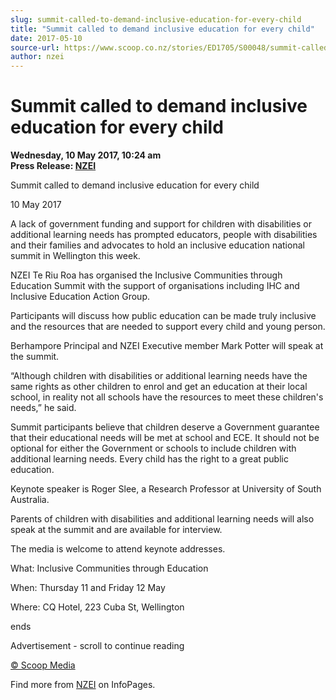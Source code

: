 ```yaml
---
slug: summit-called-to-demand-inclusive-education-for-every-child
title: "Summit called to demand inclusive education for every child"
date: 2017-05-10
source-url: https://www.scoop.co.nz/stories/ED1705/S00048/summit-called-to-demand-inclusive-education-for-every-child.htm
author: nzei
---
```

Summit called to demand inclusive education for every child
===========================================================

**Wednesday, 10 May 2017, 10:24 am**  
**Press Release: [NZEI](https://info.scoop.co.nz/NZEI)**

Summit called to demand inclusive education for every child

10 May 2017

A lack of government funding and support for children with disabilities or additional learning needs has prompted educators, people with disabilities and their families and advocates to hold an inclusive education national summit in Wellington this week.

NZEI Te Riu Roa has organised the Inclusive Communities through Education Summit with the support of organisations including IHC and Inclusive Education Action Group.

Participants will discuss how public education can be made truly inclusive and the resources that are needed to support every child and young person.

Berhampore Principal and NZEI Executive member Mark Potter will speak at the summit.

“Although children with disabilities or additional learning needs have the same rights as other children to enrol and get an education at their local school, in reality not all schools have the resources to meet these children's needs,” he said.

Summit participants believe that children deserve a Government guarantee that their educational needs will be met at school and ECE. It should not be optional for either the Government or schools to include children with additional learning needs. Every child has the right to a great public education.

Keynote speaker is Roger Slee, a Research Professor at University of South Australia.

Parents of children with disabilities and additional learning needs will also speak at the summit and are available for interview.

The media is welcome to attend keynote addresses.

What: Inclusive Communities through Education

When: Thursday 11 and Friday 12 May

Where: CQ Hotel, 223 Cuba St, Wellington

ends

  

Advertisement - scroll to continue reading





[© Scoop Media](http://www.scoop.co.nz/about/terms.html)

Find more from [NZEI](https://info.scoop.co.nz/NZEI) on InfoPages.